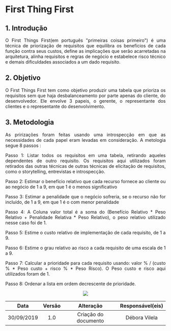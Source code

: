 # First Thing First

## 1. Introdução
<p align="justify">O First Things First(em português "primeiras coisas primeiro") é uma técnica de priorização de requisitos que equilibra os benefícios de cada função contra seus custos, define as implicações que serão acarretadas na arquitetura, alinha requisitos e regras de negócio e estabelece risco técnico e demais dificuldades associados a um dado requisito.</p>

## 2. Objetivo
<p align="justify">O First Things First tem como objetivo produzir uma tabela que prioriza os requisitos sem que haja desbalanceamento por parte apenas do cliente, do desenvolvedor. Ele envolve 3 papeis, o gerente, o representante dos clientes e o representante do desenvolvimento.</p>

## 3. Metodologia
<p align="justify">As pririzações foram feitas usando uma introspecção em que as necessidades de cada papel eram levadas em consideração. A metologia segue 8 passos :</p>

<p align="justify">Passo 1: Listar todos os requisitos em uma tabela, retirando aqueles dependentes de outro requisito. Os requisitos aqui utilizados foram retirados das outras técnicas de outras técnicas de elicitação de requisitos, como o storytelling, entrevistas e introspecção.</p>
<p align="justify">Passo 2: Estimar o benefício relativo que cada recurso fornece ao cliente ou ao negócio de 1 a 9, em que 1 é o menos significativo</p>
<p align="justify">Passo 3: Estimar a penalidade que o negócio sofreria, se o recurso não for incluído, de 1 a 9, em que 1 é o com menor penalidade</p>
<p align="justify">Passo 4: A Coluna valor total é a soma do (Benefício Relativo * Peso Relativo + Penalidade Relativa * Peso Relativo), o peso relativo utilizado nesse caso foi de 1.</p>
<p align="justify">Passo 5: Estime o custo relativo de implementação de cada requisito, de 1 a 9.</p>
<p align="justify">Passo 6: Estime o grau relativo ao risco a cada requisito de uma escala de 1 a 9.</p>
<p align="justify">Passo 7: Calcular a prioridade para cada requisito usando: valor % / (custo % * Peso custo + risco % * Peso Risco). O Peso custo e risco aqui utilizados foram de 1.</p>
<p align="justify">Passo 8: Ordenar a lista em ordem decrescente de prioridade.</p>


<p align="center">
  <img src="https://raw.githubusercontent.com/Requisitos2-2019/Shazam/master/docs/imgs/Firstthingfirst.jpg">
</p>

|Data|Versão|Alteração|Responsável(eis)|
|:--:|:----:|:-------:|:---:|
| 30/09/2019 | 1.0 | Criação do documento | Débora Vilela |